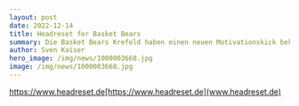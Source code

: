 ```yaml
---
layout: post
date: 2022-12-14
title: Headreset for Basket Bears
summary: Die Basket Bears Krefeld haben einen neuen Motivationskick bekommen
author: Sven Kaiser
hero_image: /img/news/1000003668.jpg
image: /img/news/1000003668.jpg
---
```

https://www.headreset.de[https://www.headreset.de](www.headreset.de)